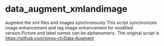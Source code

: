 # data_augment_xmlandimage
augment the xml files and images  synchronously
This script synchronizes image enhancement and tag image enhancement for modified version.Picture and label names can be alphanumeric. The original script is https://github.com/xinyu-ch/Data-Augment
